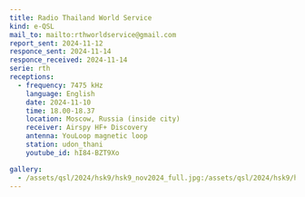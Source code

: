 ```yaml
---
title: Radio Thailand World Service
kind: e-QSL
mail_to: mailto:rthworldservice@gmail.com
report_sent: 2024-11-12
responce_sent: 2024-11-14
responce_received: 2024-11-14
serie: rth
receptions:
  - frequency: 7475 kHz
    language: English
    date: 2024-11-10
    time: 18.00-18.37
    location: Moscow, Russia (inside city)
    receiver: Airspy HF+ Discovery
    antenna: YouLoop magnetic loop
    station: udon_thani
    youtube_id: hI84-BZT9Xo

gallery:
  - /assets/qsl/2024/hsk9/hsk9_nov2024_full.jpg:/assets/qsl/2024/hsk9/hsk9_nov2024_small.jpg
---
```

